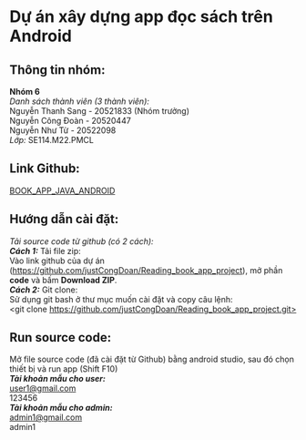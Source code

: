 # Dự án xây dựng app đọc sách trên Android 
## Thông tin nhóm:  
**Nhóm 6**  
*Danh sách thành viên (3 thành viên):*  
Nguyễn Thanh Sang - 20521833 (Nhóm trưởng)  
Nguyễn Công Đoàn - 20520447  
Nguyễn Như Từ - 20522098  
*Lớp:* SE114.M22.PMCL   
## Link Github:  
[BOOK_APP_JAVA_ANDROID](https://github.com/justCongDoan/Reading_book_app_project)
## Hướng dẫn cài đặt:
*Tải source code từ github (có 2 cách):*   
***Cách 1:*** Tải file zip:  
Vào link github của dự án (https://github.com/justCongDoan/Reading_book_app_project), mở phần **code** và bấm **Download ZIP**.  
***Cách 2:*** Git clone:  
Sử dụng git bash ở thư mục muốn cài đặt và copy câu lệnh:   
    <git clone https://github.com/justCongDoan/Reading_book_app_project.git>  
## Run source code:   
Mở file source code (đã cài đặt từ Github) bằng android studio, sau đó chọn thiết bị và run app (Shift F10)  
***Tài khoản mẫu cho user:***  
user1@gmail.com  
123456  
***Tài khoản mẫu cho admin:***   
admin1@gmail.com  
admin1  
